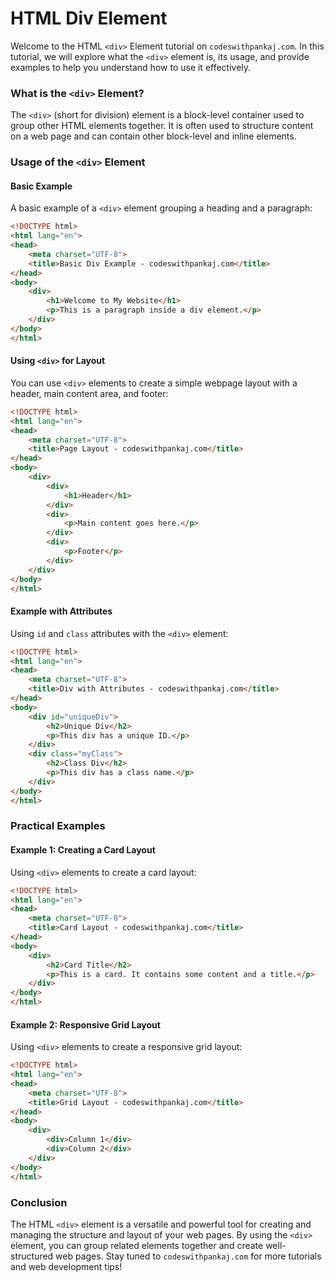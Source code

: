 # HTML Div Element

Welcome to the HTML `<div>` Element tutorial on `codeswithpankaj.com`. In this tutorial, we will explore what the `<div>` element is, its usage, and provide examples to help you understand how to use it effectively.

### What is the `<div>` Element?

The `<div>` (short for division) element is a block-level container used to group other HTML elements together. It is often used to structure content on a web page and can contain other block-level and inline elements.

### Usage of the `<div>` Element

#### Basic Example

A basic example of a `<div>` element grouping a heading and a paragraph:

```html
<!DOCTYPE html>
<html lang="en">
<head>
    <meta charset="UTF-8">
    <title>Basic Div Example - codeswithpankaj.com</title>
</head>
<body>
    <div>
        <h1>Welcome to My Website</h1>
        <p>This is a paragraph inside a div element.</p>
    </div>
</body>
</html>
```

#### Using `<div>` for Layout

You can use `<div>` elements to create a simple webpage layout with a header, main content area, and footer:

```html
<!DOCTYPE html>
<html lang="en">
<head>
    <meta charset="UTF-8">
    <title>Page Layout - codeswithpankaj.com</title>
</head>
<body>
    <div>
        <div>
            <h1>Header</h1>
        </div>
        <div>
            <p>Main content goes here.</p>
        </div>
        <div>
            <p>Footer</p>
        </div>
    </div>
</body>
</html>
```

#### Example with Attributes

Using `id` and `class` attributes with the `<div>` element:

```html
<!DOCTYPE html>
<html lang="en">
<head>
    <meta charset="UTF-8">
    <title>Div with Attributes - codeswithpankaj.com</title>
</head>
<body>
    <div id="uniqueDiv">
        <h2>Unique Div</h2>
        <p>This div has a unique ID.</p>
    </div>
    <div class="myClass">
        <h2>Class Div</h2>
        <p>This div has a class name.</p>
    </div>
</body>
</html>
```

### Practical Examples

#### Example 1: Creating a Card Layout

Using `<div>` elements to create a card layout:

```html
<!DOCTYPE html>
<html lang="en">
<head>
    <meta charset="UTF-8">
    <title>Card Layout - codeswithpankaj.com</title>
</head>
<body>
    <div>
        <h2>Card Title</h2>
        <p>This is a card. It contains some content and a title.</p>
    </div>
</body>
</html>
```

#### Example 2: Responsive Grid Layout

Using `<div>` elements to create a responsive grid layout:

```html
<!DOCTYPE html>
<html lang="en">
<head>
    <meta charset="UTF-8">
    <title>Grid Layout - codeswithpankaj.com</title>
</head>
<body>
    <div>
        <div>Column 1</div>
        <div>Column 2</div>
    </div>
</body>
</html>
```

### Conclusion

The HTML `<div>` element is a versatile and powerful tool for creating and managing the structure and layout of your web pages. By using the `<div>` element, you can group related elements together and create well-structured web pages. Stay tuned to `codeswithpankaj.com` for more tutorials and web development tips!

